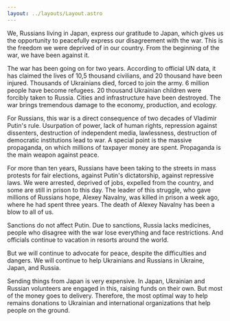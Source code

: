 ```yaml
---
layout: ../layouts/Layout.astro
---
```


We, Russians living in Japan, express our gratitude to Japan, which gives us
the opportunity to peacefully express our disagreement with the war. This is the
freedom we were deprived of in our country. From the beginning of the war, we
have been against it.


The war has been going on for two years. According to official UN data, it has claimed the lives of 10,5 thousand civilians, and 20 thousand have been injured. Thousands of Ukrainians died, forced to join the army. 6 million people have become refugees. 20 thousand Ukrainian children were forcibly taken to Russia. Cities and infrastructure have been destroyed. The war brings tremendous damage to the economy, production, and ecology.

For Russians, this war is a direct consequence of two decades of Vladimir Putin's rule. Usurpation of power, lack of human rights, repression against dissenters, destruction of independent media, lawlessness, destruction of democratic institutions lead to war. A special point is the massive propaganda, on which millions of taxpayer money are spent. Propaganda is the main weapon against peace.

For more than ten years, Russians have been taking to the streets in mass protests for fair elections, against Putin's dictatorship, against repressive laws. We were arrested, deprived of jobs, expelled from the country, and some are still in prison to this day. The leader of this struggle, who gave millions of Russians hope, Alexey Navalny, was killed in prison a week ago, where he had spent three years. The death of Alexey Navalny has been a blow to all of us.

Sanctions do not affect Putin. Due to sanctions, Russia lacks medicines, people who disagree with the war lose everything and face restrictions. And officials continue to vacation in resorts around the world.

But we will continue to advocate for peace, despite the difficulties and dangers. We will continue to help Ukrainians and Russians in Ukraine, Japan, and Russia.

Sending things from Japan is very expensive. In Japan, Ukrainian and Russian volunteers are engaged in this, raising funds on their own. But most of the money goes to delivery. Therefore, the most optimal way to help remains donations to Ukrainian and international organizations that help people on the ground.
